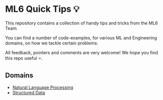 # ML6 Quick Tips 💡

This repository contains a collection of handy tips and tricks from the ML6 Team.

You can find a number of code-examples, for various ML and Engineering domains, on how we tackle certain problems.

All feedback, pointers and comments are very welcome! We hope you find this repo useful ⭐.

## Domains
* [Natural Language Processing](nlp)
* [Structured Data](structured_data)